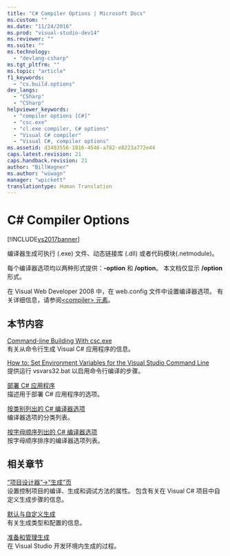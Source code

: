 ```yaml
---
title: "C# Compiler Options | Microsoft Docs"
ms.custom: ""
ms.date: "11/24/2016"
ms.prod: "visual-studio-dev14"
ms.reviewer: ""
ms.suite: ""
ms.technology: 
  - "devlang-csharp"
ms.tgt_pltfrm: ""
ms.topic: "article"
f1_keywords: 
  - "cs.build.options"
dev_langs: 
  - "CSharp"
  - "CSharp"
helpviewer_keywords: 
  - "compiler options [C#]"
  - "csc.exe"
  - "cl.exe compiler, C# options"
  - "Visual C# compiler"
  - "Visual C#, compiler options"
ms.assetid: d3403556-1816-4546-a782-e8223a772e44
caps.latest.revision: 21
caps.handback.revision: 21
author: "BillWagner"
ms.author: "wiwagn"
manager: "wpickett"
translationtype: Human Translation
---
```

# C# Compiler Options
[!INCLUDE[vs2017banner](../../../csharp/includes/vs2017banner.md)]

编译器生成可执行 \(.exe\) 文件、动态链接库 \(.dll\) 或者代码模块\(.netmodule\)。  
  
 每个编译器选项均以两种形式提供：**\-option** 和 **\/option**。  本文档仅显示 **\/option** 形式。  
  
 在 Visual Web Developer 2008 中，在 web.config 文件中设置编译器选项。  有关详细信息，请参阅[\<compiler\> 元素](../Topic/%3Ccompiler%3E%20Element.md)。  
  
## 本节内容  
 [Command\-line Building With csc.exe](../../../csharp/language-reference/compiler-options/command-line-building-with-csc-exe.md)  
 有关从命令行生成 Visual C\# 应用程序的信息。  
  
 [How to: Set Environment Variables for the Visual Studio Command Line](../../../csharp/language-reference/compiler-options/how-to-set-environment-variables-for-the-visual-studio-command-line.md)  
 提供运行 vsvars32.bat 以启用命令行编译的步骤。  
  
 [部署 C\# 应用程序](../../../csharp/language-reference/compiler-options/app-deployment.md)  
 描述用于部署 C\# 应用程序的选项。  
  
 [按类别列出的 C\# 编译器选项](../../../csharp/language-reference/compiler-options/listed-by-category.md)  
 编译器选项的分类列表。  
  
 [按字母顺序列出的 C\# 编译器选项](../../../csharp/language-reference/compiler-options/listed-alphabetically.md)  
 按字母顺序排序的编译器选项列表。  
  
## 相关章节  
 [“项目设计器”\-\>“生成”页](/visual-studio/ide/reference/build-page-project-designer-csharp)  
 设置控制项目的编译、生成和调试方法的属性。  包含有关在 Visual C\# 项目中自定义生成步骤的信息。  
  
 [默认与自定义生成](/visual-studio/ide/compiling-and-building-in-visual-studio)  
 有关生成类型和配置的信息。  
  
 [准备和管理生成](/visual-studio/ide/building-and-cleaning-projects-and-solutions-in-visual-studio)  
 在 Visual Studio 开发环境内生成的过程。